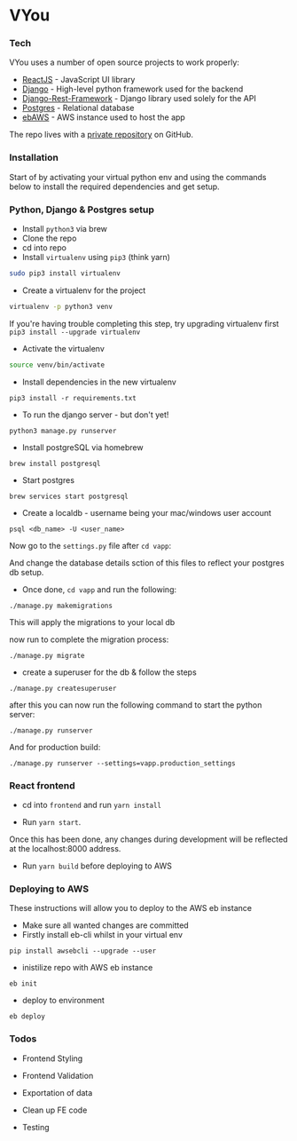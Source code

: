 # VYou

### Tech

VYou uses a number of open source projects to work properly:

* [ReactJS] - JavaScript UI library
* [Django] - High-level python framework used for the backend
* [Django-Rest-Framework] - Django library used solely for the API
* [Postgres] - Relational database
* [ebAWS] - AWS instance used to host the app

The repo lives with a [private repository][vyou]
on GitHub.

### Installation

Start of by activating your virtual python env and using the commands below to install the required dependencies and get setup.

### Python, Django & Postgres setup

* Install `python3` via brew
* Clone the repo
* cd into repo
* Install `virtualenv` using `pip3` (think yarn)

```sh
sudo pip3 install virtualenv
```

* Create a virtualenv for the project

```sh
virtualenv -p python3 venv
```

If you're having trouble completing this step, try upgrading virtualenv first `pip3 install --upgrade virtualenv`

* Activate the virtualenv

```sh
source venv/bin/activate
```

* Install dependencies in the new virtualenv

```
pip3 install -r requirements.txt
```

* To run the django server - but don't yet!

```
python3 manage.py runserver
```

* Install postgreSQL via homebrew

```
brew install postgresql
```

* Start postgres
```
brew services start postgresql
```

* Create a localdb - username being your mac/windows user account
```
psql <db_name> -U <user_name>
```

Now go to the `settings.py` file after `cd vapp`:

And change the database details sction of this files to reflect your postgres db setup.

* Once done, `cd vapp` and run the following:
```
./manage.py makemigrations
```

This will apply the migrations to your local db

now run to complete the migration process:
```
./manage.py migrate
```
 * create a superuser for the db & follow the steps
```
./manage.py createsuperuser
```

after this you can now run the following command to start the python server:
```
./manage.py runserver
```

And for production build:
```
./manage.py runserver --settings=vapp.production_settings
```

### React frontend

* cd into `frontend` and run `yarn install`

* Run `yarn start`. 

Once this has been done, any changes during development will be reflected at the localhost:8000 address.

* Run `yarn build` before deploying to AWS

### Deploying to AWS
These instructions will allow you to deploy to the AWS eb instance

* Make sure all wanted changes are committed
* Firstly install eb-cli whilst in your virtual env
```
pip install awsebcli --upgrade --user
```
* inistilize repo with AWS eb instance
```
eb init
```

* deploy to environment
```
eb deploy
```
### Todos

 - Frontend Styling
 - Frontend Validation
 - Exportation of data
 - Clean up FE code
 - Testing


   [vyou]: <https://github.com/AxSch/Vyou>
   [ReactJS]: <https://reactjs.org/>
   [ebAWS]: <https://aws.amazon.com/elasticbeanstalk/>
   [Postgres]: <https://www.postgresql.org/>
   [Django-Rest-Framework]: <https://www.django-rest-framework.org/>
   [Django]: <https://www.djangoproject.com/>
